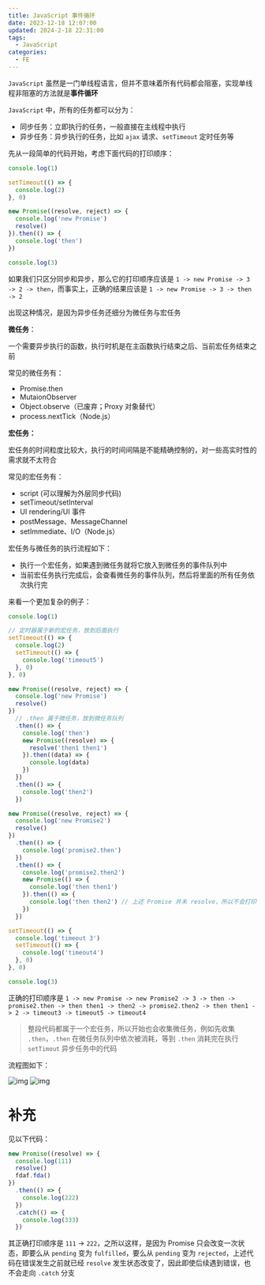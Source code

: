 ```yaml
---
title: JavaScript 事件循环
date: 2023-12-18 12:07:00
updated: 2024-2-18 22:31:00
tags:
  - JavaScript
categories:
  - FE
---
```


`JavaScript` 虽然是一门单线程语言，但并不意味着所有代码都会阻塞，实现单线程非阻塞的方法就是**事件循环**

`JavaScript` 中，所有的任务都可以分为：

- 同步任务：立即执行的任务，一般直接在主线程中执行
- 异步任务：异步执行的任务，比如 `ajax` 请求、`setTimeout` 定时任务等

先从一段简单的代码开始，考虑下面代码的打印顺序：

```js
console.log(1)

setTimeout(() => {
  console.log(2)
}, 0)

new Promise((resolve, reject) => {
  console.log('new Promise')
  resolve()
}).then(() => {
  console.log('then')
})

console.log(3)
```

如果我们只区分同步和异步，那么它的打印顺序应该是 `1 -> new Promise -> 3 -> 2 -> then`，而事实上，正确的结果应该是 `1 -> new Promise -> 3 -> then -> 2`

出现这种情况，是因为异步任务还细分为微任务与宏任务

**微任务**：

一个需要异步执行的函数，执行时机是在主函数执行结束之后、当前宏任务结束之前

常见的微任务有：

- Promise.then
- MutaionObserver
- Object.observe（已废弃；Proxy 对象替代）
- process.nextTick（Node.js）

**宏任务：**

宏任务的时间粒度比较大，执行的时间间隔是不能精确控制的，对一些高实时性的需求就不太符合

常见的宏任务有：

- script (可以理解为外层同步代码)
- setTimeout/setInterval
- UI rendering/UI 事件
- postMessage、MessageChannel
- setImmediate、I/O（Node.js）

宏任务与微任务的执行流程如下：

- 执行一个宏任务，如果遇到微任务就将它放入到微任务的事件队列中
- 当前宏任务执行完成后，会查看微任务的事件队列，然后将里面的所有任务依次执行完

来看一个更加复杂的例子：

```js
console.log(1)

// 定时器属于新的宏任务，放到后面执行
setTimeout(() => {
  console.log(2)
  setTimeout(() => {
    console.log('timeout5')
  }, 0)
}, 0)

new Promise((resolve, reject) => {
  console.log('new Promise')
  resolve()
})
  // .then 属于微任务，放到微任务队列
  .then(() => {
    console.log('then')
    new Promise((resolve) => {
      resolve('then1 then1')
    }).then((data) => {
      console.log(data)
    })
  })
  .then(() => {
    console.log('then2')
  })

new Promise((resolve, reject) => {
  console.log('new Promise2')
  resolve()
})
  .then(() => {
    console.log('promise2.then')
  })
  .then(() => {
    console.log('promise2.then2')
    new Promise(() => {
      console.log('then then1')
    }).then(() => {
      console.log('then then2') // 上述 Promise 并未 resolve，所以不会打印
    })
  })

setTimeout(() => {
  console.log('timeout 3')
  setTimeout(() => {
    console.log('timeout4')
  }, 0)
}, 0)

console.log(3)
```

正确的打印顺序是 `1 -> new Promise -> new Promise2 -> 3 -> then -> promise2.then -> then then1 -> then2 -> promise2.then2 -> then then1 -> 2 -> timeout3 -> timeout5 -> timeout4`

> 整段代码都属于一个宏任务，所以开始也会收集微任务，例如先收集 `.then`，`.then` 在微任务队列中依次被消耗，等到 `.then` 消耗完在执行 `setTimout` 异步任务中的代码

流程图如下：

![img](https://plumbiu.github.io/blogImg/61efbc20-7cb8-11eb-85f6-6fac77c0c9b3.png)
![img](https://plumbiu.github.io/blogImg/6e80e5e0-7cb8-11eb-85f6-6fac77c0c9b3.png)

# 补充

见以下代码：

```js
new Promise((resolve) => {
  console.log(111)
  resolve()
  fdaf.fda()
})
  .then(() => {
    console.log(222)
  })
  .catch(() => {
    console.log(333)
  })

```

其正确打印顺序是 `111` -> `222`，之所以这样，是因为 Promise 只会改变一次状态，即要么从 `pending` 变为 `fulfilled`，要么从 `pending` 变为 `rejected`，上述代码在错误发生之前就已经 `resolve` 发生状态改变了，因此即使后续遇到错误，也不会走向 `.catch` 分支